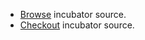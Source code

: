   * [Browse](http://code.google.com/p/wt-commons/source/browse/#svn/trunk/incubator) incubator source.
  * [Checkout](http://code.google.com/p/wt-commons/source/checkout) incubator source.
